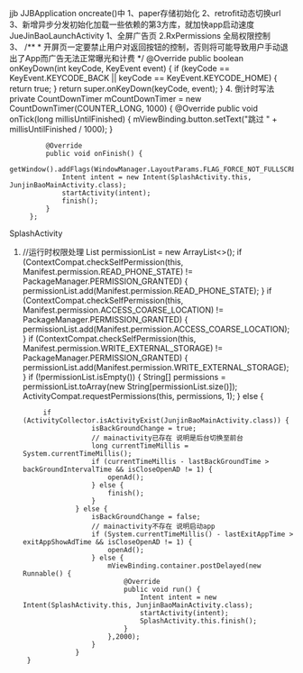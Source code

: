 jjb
JJBApplication  oncreate()中
  1、paper存储初始化
  2、retrofit动态切换url
  3、新增异步分发初始化加载一些依赖的第3方库，就加快app启动速度
JueJinBaoLaunchActivity
  1、全屏广告页
  2.RxPermissions 全局权限控制  
  3、 /**
         * 开屏页一定要禁止用户对返回按钮的控制，否则将可能导致用户手动退出了App而广告无法正常曝光和计费
         */
        @Override
        public boolean onKeyDown(int keyCode, KeyEvent event) {
            if (keyCode == KeyEvent.KEYCODE_BACK || keyCode == KeyEvent.KEYCODE_HOME) {
                return true;
            }
            return super.onKeyDown(keyCode, event);
        }
   4.  倒计时写法
     private CountDownTimer mCountDownTimer = new CountDownTimer(COUNTER_LONG, 1000) {
             @Override
             public void onTick(long millisUntilFinished) {
                 mViewBinding.button.setText("跳过 " + millisUntilFinished / 1000);
             }
     
             @Override
             public void onFinish() {
                 getWindow().addFlags(WindowManager.LayoutParams.FLAG_FORCE_NOT_FULLSCREEN);
                 Intent intent = new Intent(SplashActivity.this, JunjinBaoMainActivity.class);
                 startActivity(intent);
                 finish();
             }
         };
SplashActivity
   1.   //运行时权限处理
             List<String> permissionList = new ArrayList<>();
             if (ContextCompat.checkSelfPermission(this,
                     Manifest.permission.READ_PHONE_STATE) != PackageManager.PERMISSION_GRANTED) {
                 permissionList.add(Manifest.permission.READ_PHONE_STATE);
             }
             if (ContextCompat.checkSelfPermission(this,
                     Manifest.permission.ACCESS_COARSE_LOCATION) != PackageManager.PERMISSION_GRANTED) {
                 permissionList.add(Manifest.permission.ACCESS_COARSE_LOCATION);
             }
             if (ContextCompat.checkSelfPermission(this,
                     Manifest.permission.WRITE_EXTERNAL_STORAGE) != PackageManager.PERMISSION_GRANTED) {
                 permissionList.add(Manifest.permission.WRITE_EXTERNAL_STORAGE);
             }
             if (!permissionList.isEmpty()) {
                 String[] permissions = permissionList.toArray(new String[permissionList.size()]);
                 ActivityCompat.requestPermissions(this, permissions, 1);
             } else {
            
                 if (ActivityCollector.isActivityExist(JunjinBaoMainActivity.class)) {
                             isBackGroundChange = true;
                             // mainactivity已存在 说明是后台切换至前台
                             long currentTimeMillis = System.currentTimeMillis();
                             if (currentTimeMillis - lastBackGroundTime > backGroundIntervalTime && isCloseOpenAD != 1) {
                                 openAd();
                             } else {
                                 finish();
                             }
                         } else {
                             isBackGroundChange = false;
                             // mainactivity不存在 说明启动app
                             if (System.currentTimeMillis() - lastExitAppTime > exitAppShowAdTime && isCloseOpenAD != 1) {
                                 openAd();
                             } else {
                                 mViewBinding.container.postDelayed(new Runnable() {
                                     @Override
                                     public void run() {
                                         Intent intent = new Intent(SplashActivity.this, JunjinBaoMainActivity.class);
                                         startActivity(intent);
                                         SplashActivity.this.finish();
                                     }
                                 },2000);
                             }
                         }
             }
             